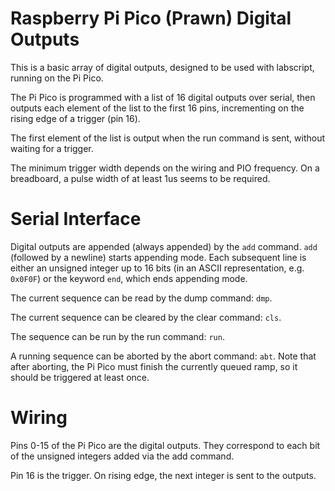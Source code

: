 Raspberry Pi Pico (Prawn) Digital Outputs
=========================================

This is a basic array of digital outputs, designed to be used with labscript, running on the Pi Pico.

The Pi Pico is programmed with a list of 16 digital outputs over serial, then outputs each element of the list to the first 16 pins, incrementing on the rising edge of a trigger (pin 16).

The first element of the list is output when the run command is sent, without waiting for a trigger.

The minimum trigger width depends on the wiring and PIO frequency. On a breadboard, a pulse width of at least 1us seems to be required.

Serial Interface
================

Digital outputs are appended (always appended) by the `add` command. `add` (followed by a newline) starts appending mode. Each subsequent line is either an unsigned integer up to 16 bits (in an ASCII representation, e.g. `0x0F0F`) or the keyword `end`, which ends appending mode.

The current sequence can be read by the dump command: `dmp`.

The current sequence can be cleared by the clear command: `cls`.

The sequence can be run by the run command: `run`.

A running sequence can be aborted by the abort command: `abt`. Note that after aborting, the Pi Pico must finish the currently queued ramp, so it should be triggered at least once.

Wiring
======

Pins 0-15 of the Pi Pico are the digital outputs. They correspond to each bit of the unsigned integers added via the add command.

Pin 16 is the trigger. On rising edge, the next integer is sent to the outputs.
